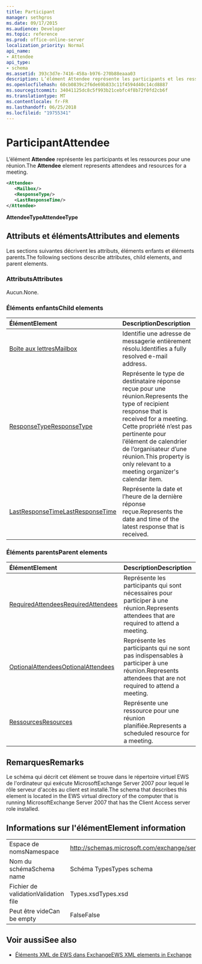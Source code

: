 ```yaml
---
title: Participant
manager: sethgros
ms.date: 09/17/2015
ms.audience: Developer
ms.topic: reference
ms.prod: office-online-server
localization_priority: Normal
api_name:
- Attendee
api_type:
- schema
ms.assetid: 393c3d7e-7416-458a-b976-270b88eaaa03
description: L’élément Attendee représente les participants et les ressources pour une réunion.
ms.openlocfilehash: 60cb0839c2f6de69b833c11f4594d40c14cd8887
ms.sourcegitcommit: 34041125dc8c5f993b21cebfc4f8b72f0fd2cb6f
ms.translationtype: MT
ms.contentlocale: fr-FR
ms.lasthandoff: 06/25/2018
ms.locfileid: "19755341"
---
```

# <a name="attendee"></a><span data-ttu-id="c088e-103">Participant</span><span class="sxs-lookup"><span data-stu-id="c088e-103">Attendee</span></span>

<span data-ttu-id="c088e-104">L’élément **Attendee** représente les participants et les ressources pour une réunion.</span><span class="sxs-lookup"><span data-stu-id="c088e-104">The **Attendee** element represents attendees and resources for a meeting.</span></span> 
  
```xml
<Attendee>
   <Mailbox/>
   <ResponseType/>
   <LastResponseTime/>
</Attendee>
```

 <span data-ttu-id="c088e-105">**AttendeeType**</span><span class="sxs-lookup"><span data-stu-id="c088e-105">**AttendeeType**</span></span>
## <a name="attributes-and-elements"></a><span data-ttu-id="c088e-106">Attributs et éléments</span><span class="sxs-lookup"><span data-stu-id="c088e-106">Attributes and elements</span></span>

<span data-ttu-id="c088e-107">Les sections suivantes décrivent les attributs, éléments enfants et éléments parents.</span><span class="sxs-lookup"><span data-stu-id="c088e-107">The following sections describe attributes, child elements, and parent elements.</span></span>
  
### <a name="attributes"></a><span data-ttu-id="c088e-108">Attributs</span><span class="sxs-lookup"><span data-stu-id="c088e-108">Attributes</span></span>

<span data-ttu-id="c088e-109">Aucun.</span><span class="sxs-lookup"><span data-stu-id="c088e-109">None.</span></span>
  
### <a name="child-elements"></a><span data-ttu-id="c088e-110">Éléments enfants</span><span class="sxs-lookup"><span data-stu-id="c088e-110">Child elements</span></span>

|<span data-ttu-id="c088e-111">**Élément**</span><span class="sxs-lookup"><span data-stu-id="c088e-111">**Element**</span></span>|<span data-ttu-id="c088e-112">**Description**</span><span class="sxs-lookup"><span data-stu-id="c088e-112">**Description**</span></span>|
|:-----|:-----|
|[<span data-ttu-id="c088e-113">Boîte aux lettres</span><span class="sxs-lookup"><span data-stu-id="c088e-113">Mailbox</span></span>](mailbox.md) <br/> |<span data-ttu-id="c088e-114">Identifie une adresse de messagerie entièrement résolu.</span><span class="sxs-lookup"><span data-stu-id="c088e-114">Identifies a fully resolved e-mail address.</span></span>  <br/> |
|[<span data-ttu-id="c088e-115">ResponseType</span><span class="sxs-lookup"><span data-stu-id="c088e-115">ResponseType</span></span>](responsetype.md) <br/> |<span data-ttu-id="c088e-116">Représente le type de destinataire réponse reçue pour une réunion.</span><span class="sxs-lookup"><span data-stu-id="c088e-116">Represents the type of recipient response that is received for a meeting.</span></span> <span data-ttu-id="c088e-117">Cette propriété n’est pas pertinente pour l’élément de calendrier de l’organisateur d’une réunion.</span><span class="sxs-lookup"><span data-stu-id="c088e-117">This property is only relevant to a meeting organizer's calendar item.</span></span>  <br/> |
|[<span data-ttu-id="c088e-118">LastResponseTime</span><span class="sxs-lookup"><span data-stu-id="c088e-118">LastResponseTime</span></span>](lastresponsetime.md) <br/> |<span data-ttu-id="c088e-119">Représente la date et l’heure de la dernière réponse reçue.</span><span class="sxs-lookup"><span data-stu-id="c088e-119">Represents the date and time of the latest response that is received.</span></span>  <br/> |
   
### <a name="parent-elements"></a><span data-ttu-id="c088e-120">Éléments parents</span><span class="sxs-lookup"><span data-stu-id="c088e-120">Parent elements</span></span>

|<span data-ttu-id="c088e-121">**Élément**</span><span class="sxs-lookup"><span data-stu-id="c088e-121">**Element**</span></span>|<span data-ttu-id="c088e-122">**Description**</span><span class="sxs-lookup"><span data-stu-id="c088e-122">**Description**</span></span>|
|:-----|:-----|
|[<span data-ttu-id="c088e-123">RequiredAttendees</span><span class="sxs-lookup"><span data-stu-id="c088e-123">RequiredAttendees</span></span>](requiredattendees.md) <br/> |<span data-ttu-id="c088e-124">Représente les participants qui sont nécessaires pour participer à une réunion.</span><span class="sxs-lookup"><span data-stu-id="c088e-124">Represents attendees that are required to attend a meeting.</span></span>  <br/> |
|[<span data-ttu-id="c088e-125">OptionalAttendees</span><span class="sxs-lookup"><span data-stu-id="c088e-125">OptionalAttendees</span></span>](optionalattendees.md) <br/> |<span data-ttu-id="c088e-126">Représente les participants qui ne sont pas indispensables à participer à une réunion.</span><span class="sxs-lookup"><span data-stu-id="c088e-126">Represents attendees that are not required to attend a meeting.</span></span>  <br/> |
|[<span data-ttu-id="c088e-127">Ressources</span><span class="sxs-lookup"><span data-stu-id="c088e-127">Resources</span></span>](resources.md) <br/> |<span data-ttu-id="c088e-128">Représente une ressource pour une réunion planifiée.</span><span class="sxs-lookup"><span data-stu-id="c088e-128">Represents a scheduled resource for a meeting.</span></span>  <br/> |
   
## <a name="remarks"></a><span data-ttu-id="c088e-129">Remarques</span><span class="sxs-lookup"><span data-stu-id="c088e-129">Remarks</span></span>

<span data-ttu-id="c088e-130">Le schéma qui décrit cet élément se trouve dans le répertoire virtuel EWS de l'ordinateur qui exécute MicrosoftExchange Server 2007 pour lequel le rôle serveur d'accès au client est installé.</span><span class="sxs-lookup"><span data-stu-id="c088e-130">The schema that describes this element is located in the EWS virtual directory of the computer that is running MicrosoftExchange Server 2007 that has the Client Access server role installed.</span></span>
  
## <a name="element-information"></a><span data-ttu-id="c088e-131">Informations sur l'élément</span><span class="sxs-lookup"><span data-stu-id="c088e-131">Element information</span></span>

|||
|:-----|:-----|
|<span data-ttu-id="c088e-132">Espace de noms</span><span class="sxs-lookup"><span data-stu-id="c088e-132">Namespace</span></span>  <br/> |http://schemas.microsoft.com/exchange/services/2006/types  <br/> |
|<span data-ttu-id="c088e-133">Nom du schéma</span><span class="sxs-lookup"><span data-stu-id="c088e-133">Schema name</span></span>  <br/> |<span data-ttu-id="c088e-134">Schéma Types</span><span class="sxs-lookup"><span data-stu-id="c088e-134">Types schema</span></span>  <br/> |
|<span data-ttu-id="c088e-135">Fichier de validation</span><span class="sxs-lookup"><span data-stu-id="c088e-135">Validation file</span></span>  <br/> |<span data-ttu-id="c088e-136">Types.xsd</span><span class="sxs-lookup"><span data-stu-id="c088e-136">Types.xsd</span></span>  <br/> |
|<span data-ttu-id="c088e-137">Peut être vide</span><span class="sxs-lookup"><span data-stu-id="c088e-137">Can be empty</span></span>  <br/> |<span data-ttu-id="c088e-138">False</span><span class="sxs-lookup"><span data-stu-id="c088e-138">False</span></span>  <br/> |
   
## <a name="see-also"></a><span data-ttu-id="c088e-139">Voir aussi</span><span class="sxs-lookup"><span data-stu-id="c088e-139">See also</span></span>

- [<span data-ttu-id="c088e-140">Éléments XML de EWS dans Exchange</span><span class="sxs-lookup"><span data-stu-id="c088e-140">EWS XML elements in Exchange</span></span>](ews-xml-elements-in-exchange.md)

